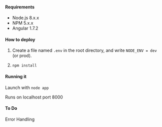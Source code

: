 #### Requirements
* Node.js 8.x.x
* NPM 5.x.x
* Angular 1.7.2



#### How to deploy

1. Create a file named `.env` in the root directory, and write `NODE_ENV = dev` (or prod).

2. `npm install`


#### Running it
Launch with
`node app`


Runs on localhost port 8000

#### To Do
Error Handling
